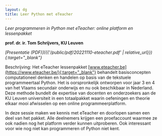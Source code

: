 ```yaml
---
layout: dg
title: Leer Python met eTeacher
---
```


*Leer programmeren in Python met eTeacher: online platform en lessenpakket*

**prof. dr. ir. Tom Schrijvers, KU Leuven**

*[Presentatie (PDF)]({{'/public/pdf/20221110-eteacher.pdf' | relative_url}}){:target="_blank"}*


Beschrijving:
Het eTeacher lessenpakket [www.eteacher.be](https://www.eteacher.be/){:target="_blank"}
behandelt basisconcepten computationeel denken en handelen op basis van de tekstuele 
programmeertaal Python. 
Het is oorspronkelijk ontworpen voor jaar 3 en 4 van het Vlaams secundair
onderwijs en nu ook beschikbaar in Nederland.  Deze methode bundelt de expertise
van docenten en onderzoekers aan de KU Leuven universiteit in een totaalpakket 
waarin oefeningen en theorie elkaar mooi afwisselen op een online programmeerplatform. 

In deze sessie maken we kennis met eTeacher en doorlopen samen een deel van het 
pakket. Alle deelnemers krijgen een proefaccount waarmee ze ook nadien nog het platform
verder kunnen uitproberen. Ook interessant voor wie nog niet kan programmeren of Python 
niet kent.
